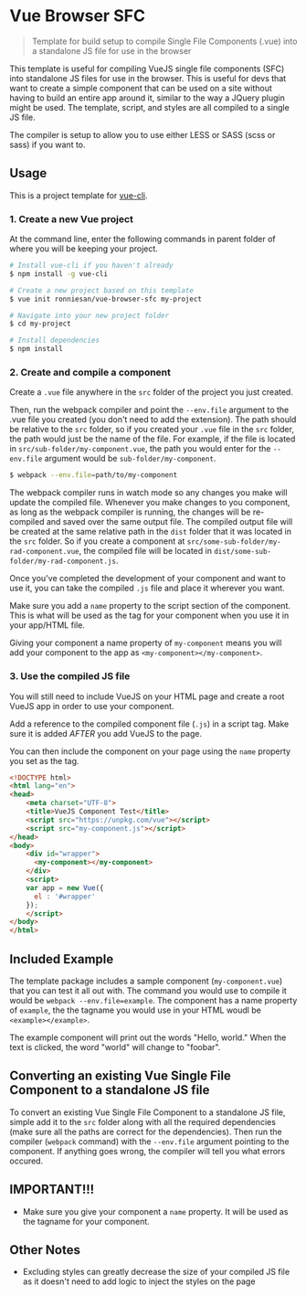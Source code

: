 # Vue Browser SFC

> Template for build setup to compile Single File Components (.vue) into a standalone JS file for use in the browser

This template is useful for compiling VueJS single file components (SFC) into standalone JS files for use in the browser. This is useful for devs that want to create a simple component that can be used on a site without having to build an entire app around it, similar to the way a JQuery plugin might be used. The template, script, and styles are all compiled to a single JS file.

The compiler is setup to allow you to use either LESS or SASS (scss or sass) if you want to.

## Usage

This is a project template for [vue-cli](https://github.com/vuejs/vue-cli).

### 1. Create a new Vue project

At the command line, enter the following commands in parent folder of where you will be keeping your project.

``` bash
# Install vue-cli if you haven't already
$ npm install -g vue-cli

# Create a new project based on this template
$ vue init ronniesan/vue-browser-sfc my-project

# Navigate into your new project folder
$ cd my-project

# Install dependencies
$ npm install
```

### 2. Create and compile a component

Create a `.vue` file anywhere in the `src` folder of the project you just created.

Then, run the webpack compiler and point the `--env.file` argument to the .vue file you created (you don't need to add the extension). The path should be relative to the `src` folder, so if you created your `.vue` file in the `src` folder, the path would just be the name of the file.  For example, if the file is located in `src/sub-folder/my-component.vue`, the path you would enter for the `--env.file` argument would be `sub-folder/my-component`.

``` bash
$ webpack --env.file=path/to/my-component
```

The webpack compiler runs in watch mode so any changes you make will update the compiled file. Whenever you make changes to you component, as long as the webpack compiler is running, the changes will be re-compiled and saved over the same output file. The compiled output file will be created at the same relative path in the `dist` folder that it was located in the `src` folder. So if you create a component at `src/some-sub-folder/my-rad-component.vue`, the compiled file will be located in `dist/some-sub-folder/my-rad-component.js`.

Once you've completed the development of your component and want to use it, you can take the compiled `.js` file and place it wherever you want.

Make sure you add a `name` property to the script section of the component. This is what will be used as the tag for your component when you use it in your app/HTML file.

Giving your component a name property of `my-component` means you will add your component to the app as `<my-component></my-component>`.

### 3. Use the compiled JS file

You will still need to include VueJS on your HTML page and create a root VueJS app in order to use your component.

Add a reference to the compiled component file (`.js`) in a script tag. Make sure it is added _AFTER_ you add VueJS to the page.

You can then include the component on your page using the `name` property you set as the tag.

``` html
<!DOCTYPE html>
<html lang="en">
<head>
    <meta charset="UTF-8">
    <title>VueJS Component Test</title>
    <script src="https://unpkg.com/vue"></script>
    <script src="my-component.js"></script>
</head>
<body>
    <div id="wrapper">
      <my-component></my-component>
    </div>
    <script>
    var app = new Vue({
      el : '#wrapper'
    });
    </script>
</body>
</html>
```

## Included Example
The template package includes a sample component (`my-component.vue`) that you can test it all out with. The command you would use to compile it would be `webpack --env.file=example`. The component has a name property of `example`, the the tagname you would use in your HTML woudl be `<example></example>`.

The example component will print out the words "Hello, world."  When the text is clicked, the word "world" will change to "foobar".

## Converting an existing Vue Single File Component to a standalone JS file
To convert an existing Vue Single File Component to a standalone JS file, simple add it to the `src` folder along with all the required dependencies (make sure all the paths are correct for the dependencies).  Then run the compiler (`webpack` command) with the `--env.file` argument pointing to the component. If anything goes wrong, the compiler will tell you what errors occured.

## IMPORTANT!!!

* Make sure you give your component a `name` property. It will be used as the tagname for your component.

## Other Notes

* Excluding styles can greatly decrease the size of your compiled JS file as it doesn't need to add logic to inject the styles on the page
